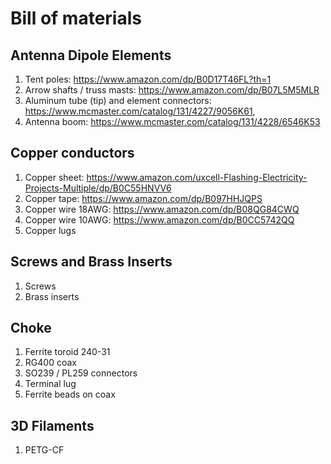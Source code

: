 # Bill of materials

## Antenna Dipole Elements

1. Tent poles: https://www.amazon.com/dp/B0D17T46FL?th=1
2. Arrow shafts / truss masts: https://www.amazon.com/dp/B07L5M5MLR
3. Aluminum tube (tip) and element connectors: https://www.mcmaster.com/catalog/131/4227/9056K61, 
4. Antenna boom: https://www.mcmaster.com/catalog/131/4228/6546K53

## Copper conductors

1. Copper sheet: https://www.amazon.com/uxcell-Flashing-Electricity-Projects-Multiple/dp/B0C55HNVV6
2. Copper tape: https://www.amazon.com/dp/B097HHJQPS
3. Copper wire 18AWG: https://www.amazon.com/dp/B08QG84CWQ
4. Copper wire 10AWG: https://www.amazon.com/dp/B0CC5742QQ
5. Copper lugs
   
## Screws and Brass Inserts
1. Screws
2. Brass inserts

## Choke
1. Ferrite toroid 240-31
2. RG400 coax
3. SO239 / PL259 connectors
5. Terminal lug
6. Ferrite beads on coax
   
## 3D Filaments
1. PETG-CF
